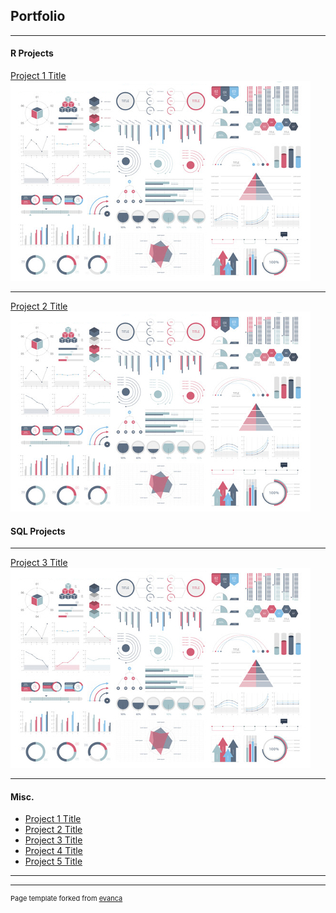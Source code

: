 ## Portfolio

---

#### R Projects

[Project 1 Title](/Projects/Project%201)
<img src="images/dummy_thumbnail.jpg?raw=true"/>

---
[Project 2 Title](/Projects/Project%202)
<img src="images/dummy_thumbnail.jpg?raw=true"/>

#### SQL Projects

---
[Project 3 Title](Projects/Project%203)
<img src="images/dummy_thumbnail.jpg?raw=true"/>

---

#### Misc.

- [Project 1 Title](http://example.com/)
- [Project 2 Title](http://example.com/)
- [Project 3 Title](http://example.com/)
- [Project 4 Title](http://example.com/)
- [Project 5 Title](http://example.com/)

---




---
<p style="font-size:11px">Page template forked from <a href="https://github.com/evanca/quick-portfolio">evanca</a></p>
<!-- Remove above link if you don't want to attibute -->
